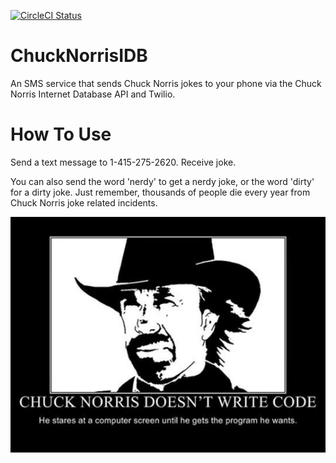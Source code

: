 [![CircleCI Status](https://circleci.com/gh/justincadburywong/chucknorrisidb.svg?style=shield&circle-token=05adecf9e64d82c61e14d0ce95feadf97ffd64b5)](https://circleci.com/gh/justincadburywong/chucknorrisidb)

# ChuckNorrisIDB
An SMS service that sends Chuck Norris jokes to your phone via the Chuck Norris Internet Database API and Twilio.

# How To Use
Send a text message to 1-415-275-2620.  Receive joke.

You can also send the word 'nerdy' to get a nerdy joke, or the word 'dirty' for a dirty joke.  Just remember, thousands of people die every year from Chuck Norris joke related incidents.

<img src="chuck-norris-dont-write-code.jpg" width="800px" alt="chuck_norris">
